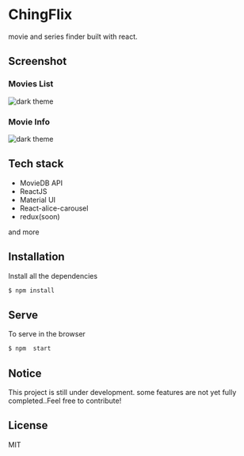 # ChingFlix

movie and series finder built with react.

## Screenshot

### Movies List
![dark theme](https://res.cloudinary.com/dtvqrqyqr/image/upload/v1615700871/screenshots/ss_pk75ym.png)

### Movie Info
![dark theme](https://res.cloudinary.com/dtvqrqyqr/image/upload/v1614474514/screenshots/chingflix_2_or4h12.png)

## Tech stack
* MovieDB  API 
* ReactJS
* Material UI
* React-alice-carousel
* redux(soon)

and more


## Installation

Install all the dependencies

```sh
$ npm install
```

## Serve
To serve in the browser  

```sh
$ npm  start
```
## Notice

This project is still under development. some features are not yet fully completed..Feel free to contribute!

## License
MIT 


